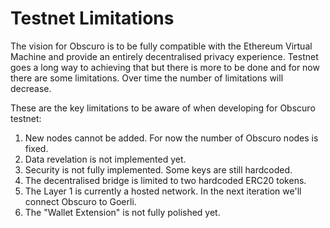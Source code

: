 ---
---
# Testnet Limitations
The vision for Obscuro is to be fully compatible with the Ethereum Virtual Machine and provide an entirely decentralised privacy experience. Testnet goes a long way to achieving that but there is more to be done and for now there are some limitations. Over time the number of limitations will decrease.

These are the key limitations to be aware of when developing for Obscuro testnet:

1. New nodes cannot be added. For now the number of Obscuro nodes is fixed.
1. Data revelation is not implemented yet.
1. Security is not fully implemented. Some keys are still hardcoded.
1. The decentralised bridge is limited to two hardcoded ERC20 tokens.
1. The Layer 1 is currently a hosted network. In the next iteration we'll connect Obscuro to Goerli.
1. The "Wallet Extension" is not fully polished yet.